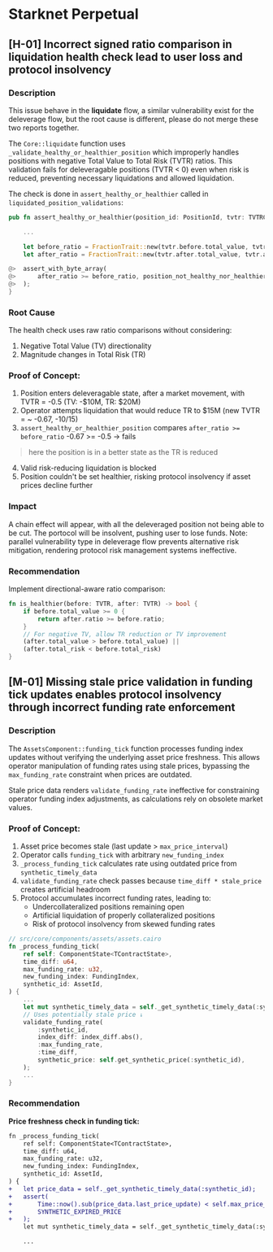 # Starknet Perpetual

## [H-01] Incorrect signed ratio comparison in liquidation health check lead to user loss and protocol insolvency

### Description

This issue behave in the **liquidate** flow, a similar vulnerability exist for the deleverage flow, but the root cause is different, please do not merge these two reports together.

The `Core::liquidate` function uses `_validate_healthy_or_healthier_position` which improperly handles positions with negative Total Value to Total Risk (TVTR) ratios. This validation fails for deleveragable positions (TVTR < 0) even when risk is reduced, preventing necessary liquidations and allowed liquidation.

The check is done in `assert_healthy_or_healthier` called in `liquidated_position_validations`: 

```rust
pub fn assert_healthy_or_healthier(position_id: PositionId, tvtr: TVTRChange) {

    ...

    let before_ratio = FractionTrait::new(tvtr.before.total_value, tvtr.before.total_risk);
    let after_ratio = FractionTrait::new(tvtr.after.total_value, tvtr.after.total_risk);

@>  assert_with_byte_array(
@>      after_ratio >= before_ratio, position_not_healthy_nor_healthier(:position_id),
@>  );
}
```

### Root Cause  

The health check uses raw ratio comparisons without considering:
1. Negative Total Value (TV) directionality
2. Magnitude changes in Total Risk (TR)

### Proof of Concept:

1. Position enters deleveragable state, after a market movement, with TVTR = -0.5 (TV: -$10M, TR: $20M)
2. Operator attempts liquidation that would reduce TR to $15M (new TVTR = ~ -0.67, -10/15)
3. `assert_healthy_or_healthier_position` compares `after_ratio >= before_ratio` -0.67 >= -0.5 → fails
> here the position is in a better state as the TR is reduced
4. Valid risk-reducing liquidation is blocked
5. Position couldn't be set healthier, risking protocol insolvency if asset prices decline further

### Impact

A chain effect will appear, with all the deleveraged position not being able to be cut. The portocol will be insolvent, pushing user to lose funds.
Note: parallel vulnerability type in deleverage flow prevents alternative risk mitigation, rendering protocol risk management systems ineffective.

### Recommendation

Implement directional-aware ratio comparison:

```rust
fn is_healthier(before: TVTR, after: TVTR) -> bool {
    if before.total_value >= 0 {
        return after.ratio >= before.ratio;
    }
    // For negative TV, allow TR reduction or TV improvement
    (after.total_value > before.total_value) || 
    (after.total_risk < before.total_risk)
}
```

## [M-01] Missing stale price validation in funding tick updates enables protocol insolvency through incorrect funding rate enforcement

### Description

The `AssetsComponent::funding_tick` function processes funding index updates without verifying the underlying asset price freshness. This allows operator manipulation of funding rates using stale prices, bypassing the `max_funding_rate` constraint when prices are outdated.

Stale price data renders `validate_funding_rate` ineffective for constraining operator funding index adjustments, as calculations rely on obsolete market values.

### Proof of Concept:

1. Asset price becomes stale (last update > `max_price_interval`)
2. Operator calls `funding_tick` with arbitrary `new_funding_index`
3. `_process_funding_tick` calculates rate using outdated price from `synthetic_timely_data`
4. `validate_funding_rate` check passes because `time_diff * stale_price` creates artificial headroom
5. Protocol accumulates incorrect funding rates, leading to:
   - Undercollateralized positions remaining open
   - Artificial liquidation of properly collateralized positions
   - Risk of protocol insolvency from skewed funding rates

```rust
// src/core/components/assets/assets.cairo
fn _process_funding_tick(
    ref self: ComponentState<TContractState>,
    time_diff: u64,
    max_funding_rate: u32,
    new_funding_index: FundingIndex,
    synthetic_id: AssetId,
) {
    ...
    let mut synthetic_timely_data = self._get_synthetic_timely_data(:synthetic_id);
    // Uses potentially stale price ↓
    validate_funding_rate(
        :synthetic_id,
        index_diff: index_diff.abs(),
        :max_funding_rate,
        :time_diff,
        synthetic_price: self.get_synthetic_price(:synthetic_id),
    );
    ...
}
```

### Recommendation

**Price freshness check in funding tick:**
```diff
fn _process_funding_tick(
    ref self: ComponentState<TContractState>,
    time_diff: u64,
    max_funding_rate: u32,
    new_funding_index: FundingIndex,
    synthetic_id: AssetId,
) {
+   let price_data = self._get_synthetic_timely_data(:synthetic_id);
+   assert(
+       Time::now().sub(price_data.last_price_update) < self.max_price_interval.read(),
+       SYNTHETIC_EXPIRED_PRICE
+   );
    let mut synthetic_timely_data = self._get_synthetic_timely_data(:synthetic_id);

    ...
```
